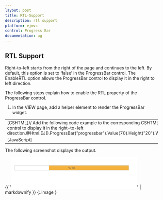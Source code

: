 ```yaml
---
layout: post
title: RTL-Support
description: rtl support
platform: ejmvc
control: Progress Bar
documentation: ug
---
```


## RTL Support

Right-to-left starts from the right of the page and continues to the left. By default, this option is set to ‘false’ in the ProgressBar control. The EnableRTL option allows the ProgressBar control to display it in the right to left direction.

The following steps explain how to enable the RTL property of the ProgressBar control.

1. In the VIEW page, add a helper element to render the ProgressBar widget.





<table>
<tr>
<td>
[CSHTML]// Add the following code example to the corresponding CSHTML page to render ProgressBar control to display it in the right-to-left direction.@Html.EJ().ProgressBar("progressbar").Value(70).Height("20").Width("500").EnableRTL(true)</td></tr>
<tr>
<td>
[JavaScript]<script>            var progress;            $(document).ready(function () {                progress = $("#progressbar").data("ejProgressBar");                progress.setModel({ text: progress.getValue() + " %"});            });        </script>        </td></tr>
</table>






 The following screenshot displays the output.

{{ '![C:/Users/Gopal Lakshmanan/Desktop/dialog concept and features/prortl.PNG](RTL-Support_images/RTL-Support_img1.png)' | markdownify }}
{:.image }
























